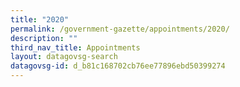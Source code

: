 ```yaml
---
title: "2020"
permalink: /government-gazette/appointments/2020/
description: ""
third_nav_title: Appointments
layout: datagovsg-search
datagovsg-id: d_b81c168702cb76ee77896ebd50399274
---
```

